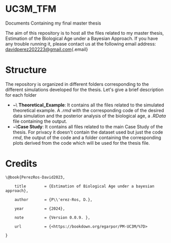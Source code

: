 # UC3M_TFM

Documents Containing my final master thesis

The aim of this repository is to host all the files related to my master thesis, Estimation of the Biological Age under a Bayesian Approach. If you have any trouble running it, please contact us at the following email address: [davidperez202223\@gmail.com](mailto:davidperez202223@gmail.com){.email}

# Structure

The repository is organized in different folders corresponding to the different simulations developed for the thesis. Let's give a brief description for each folder

-   \~\\ **Theoretical_Example**: It contains all the files related to the simulated theoretical example. A *.rmd* with the corresponding code of the desired data simulation and the posterior analysis of the biological age, a *.RData* file containing the output.
-   \~\\**Case Study**: It contains all files related to the main Case Study of the thesis. For privacy it doesn't contain the dataset used but just the code *rmd*, the output of the code and a folder containing the corresponding plots derived from the code which will be used for the thesis file.


# Credits

```
\@book{PerezRos-David2023,

    title        = {Estimation of Biological Age under a bayesian approach},

    author       = {P\\'erez-Ros, D.},

    year         = {2024},

    note         = {Version 0.0.9. },

    url          = {<https://bookdown.org/egarpor/PM-UC3M/%7D>

}
```


